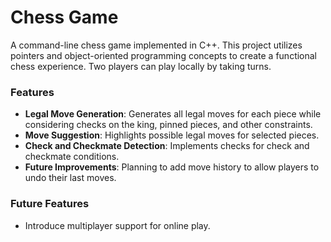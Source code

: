 # Chess Game

A command-line chess game implemented in C++. This project utilizes pointers and object-oriented programming concepts to create a functional chess experience. Two players can play locally by taking turns.

### Features

- **Legal Move Generation**: Generates all legal moves for each piece while considering checks on the king, pinned pieces, and other constraints.
- **Move Suggestion**: Highlights possible legal moves for selected pieces.
- **Check and Checkmate Detection**: Implements checks for check and checkmate conditions.
- **Future Improvements**: Planning to add move history to allow players to undo their last moves.

### Future Features

- Introduce multiplayer support for online play.

